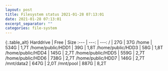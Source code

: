 ```yaml
---
layout: post
title: Filesystem status 2021-01-28 07:13:01
date: 2021-01-28 07:13:01
excerpt_separator: ""
categories: file-system
---
```

{:.table_alt}
Harddrive | Free | Size
:--- | ---: | ---:
/ | 27G | 37G
/home | 534G | 1,7T
/home/public/HDD1 | 39G | 1,8T
/home/public/HDD3 | 58G | 1,8T
/home/public/HDD4 | 145G | 2,7T
/home/public/HDD5 | 559G | 2,7T
/home/public/HDD6 | 738G | 2,7T
/home/public/HDD7 | 146G | 2,7T
/mnt/data2 | 647G | 2,0T
/mnt/pool | 887G | 8,2T
